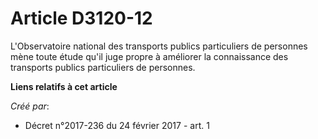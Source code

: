 # Article D3120-12

L'Observatoire national des transports publics particuliers de personnes mène toute étude qu'il juge propre à améliorer la
connaissance des transports publics particuliers de personnes.

**Liens relatifs à cet article**

_Créé par_:

  - Décret n°2017-236 du 24 février 2017 - art. 1
